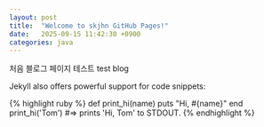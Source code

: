 ```yaml
---
layout: post
title:  "Welcome to skjhn GitHub Pages!"
date:   2025-09-15 11:42:30 +0900
categories: java
---
```

처음 블로그 페이지 테스트 test blog 

Jekyll also offers powerful support for code snippets:

{% highlight ruby %}
def print_hi(name)
  puts "Hi, #{name}"
end
print_hi('Tom')
#=> prints 'Hi, Tom' to STDOUT.
{% endhighlight %}

